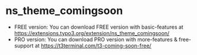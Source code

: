 # ns_theme_comingsoon

- FREE version: You can download FREE version with basic-features at https://extensions.typo3.org/extension/ns_theme_comingsoon/
- PRO version: You can download PRO version with more-features & free-support at https://t3terminal.com/t3-coming-soon-free/
